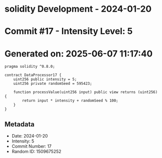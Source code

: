 ﻿# solidity Development - 2024-01-20
# Commit #17 - Intensity Level: 5
# Generated on: 2025-06-07 11:17:40
```solidity
pragma solidity ^0.8.0;

contract DataProcessor17 {
    uint256 public intensity = 5;
    uint256 private randomSeed = 595423;

    function processValue(uint256 input) public view returns (uint256) {
        return input * intensity + randomSeed % 100;
    }
}
```
## Metadata
- Date: 2024-01-20
- Intensity: 5
- Commit Number: 17
- Random ID: 1509675252
